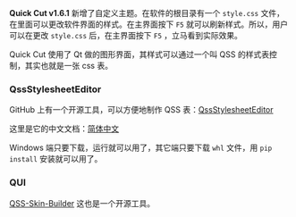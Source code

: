 **Quick Cut v1.6.1** 新增了自定义主题。在软件的根目录有一个 `style.css` 文件，在里面可以更改软件界面的样式。在主界面按下 `F5` 就可以刷新样式。所以，用户可以在更改 `style.css` 后，在主界面按下 `F5` ，立马看到实际效果。 

Quick Cut 使用了 Qt 做的图形界面，其样式可以通过一个叫 QSS 的样式表控制，其实也就是一张 css 表。

### QssStylesheetEditor

GitHub 上有一个开源工具，可以方便地制作 QSS 表：[QssStylesheetEditor](https://github.com/hustlei/QssStylesheetEditor/) 

这里是它的中文文档：[简体中文](https://github.com/hustlei/QssStylesheetEditor/blob/master/readme_zh-CN.md) 

Windows 端只要下载，运行就可以用了，其它端只要下载 `whl` 文件，用 `pip install` 安装就可以用了。

### QUI

[QSS-Skin-Builder](https://github.com/satchelwu/QSS-Skin-Builder) 这也是一个开源工具。